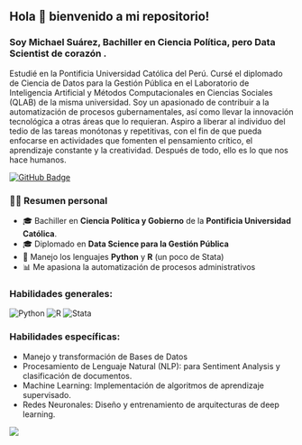 ## Hola 👋 bienvenido a mi repositorio!
### Soy Michael Suárez, Bachiller en Ciencia Política, pero Data Scientist de corazón .
Estudié en la Pontificia Universidad Católica del Perú. Cursé el diplomado de Ciencia de Datos para la Gestión Pública en el Laboratorio de Inteligencia Artificial y Métodos Computacionales en Ciencias Sociales (QLAB) de la misma universidad. Soy un apasionado de contribuir a la automatización de procesos gubernamentales, así como llevar la innovación tecnológica a otras áreas que lo requieran. Aspiro a liberar al individuo del tedio de las tareas monótonas y repetitivas, con el fin de que pueda enfocarse en actividades que fomenten el pensamiento crítico, el aprendizaje constante y la creatividad. Después de todo, ello es lo que nos hace humanos.


<a href="https://github.com/MichaelSuarez0?tab=followers">
    <img src="https://img.shields.io/github/followers/MichaelSuarez0?label=Followers&style=social" alt="GitHub Badge">
</a>


### 👨‍💻 Resumen personal

- 🎓 Bachiller en **Ciencia Política y Gobierno** de la **Pontificia Universidad Católica**.
- 🎓 Diplomado en **Data Science para la Gestión Pública**
- 🌱 Manejo los lenguajes **Python** y **R** (un poco de Stata)
- 📊 Me apasiona la automatización de procesos administrativos


### Habilidades generales:
![Python](https://img.shields.io/badge/Python-3776AB?style=for-the-badge&logo=python&logoColor=white&labelColor=101010)
![R](https://img.shields.io/badge/R-276DC3?style=for-the-badge&logo=r&logoColor=white&labelColor=101010)
![Stata](https://img.shields.io/badge/Stata-1E90FF?style=for-the-badge&labelColor=101010)


### Habilidades específicas:
- Manejo y transformación de Bases de Datos
- Procesamiento de Lenguaje Natural (NLP): para Sentiment Analysis y clasificación de documentos.
- Machine Learning: Implementación de algoritmos de aprendizaje supervisado. 
- Redes Neuronales: Diseño y entrenamiento de arquitecturas de deep learning.

<a href="https://github.com/Meghna-DAS/github-profile-views-counter">
    <img src="https://komarev.com/ghpvc/?username=MichaelSuarez0">
</a>
